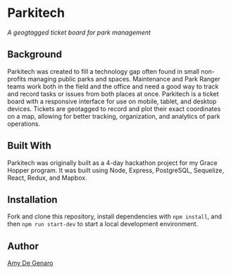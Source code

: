 # Parkitech

_A geogtagged ticket board for park management_

## Background

Parkitech was created to fill a technology gap often found in small non-profits managing public parks and spaces. Maintenance and Park Ranger teams work both in the field and the office and need a good way to track and record tasks or issues from both places at once. Parkitech is a ticket board with a responsive interface for use on mobile, tablet, and desktop devices. Tickets are geotagged to record and plot their exact coordinates on a map, allowing for better tracking, organization, and analytics of park operations.

## Built With

Parkitech was originally built as a 4-day hackathon project for my Grace Hopper program. It was built using Node, Express, PostgreSQL, Sequelize, React, Redux, and Mapbox.

## Installation

Fork and clone this repository, install dependencies with `npm install`, and then `npm run start-dev` to start a local development environment.

## Author

[Amy De Genaro](https://github.com/amydegenaro)
